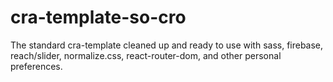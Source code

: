 # cra-template-so-cro

The standard cra-template cleaned up and ready to use with sass, firebase, reach/slider, normalize.css, react-router-dom, and other personal preferences.
